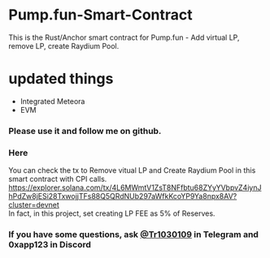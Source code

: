 # Pump.fun-Smart-Contract
This is the Rust/Anchor smart contract for Pump.fun - Add virtual LP, remove LP, create Raydium Pool.
# updated things
- Integrated Meteora
- EVM
### Please use it and follow me on github.

### Here
You can check the tx to Remove vitual LP and Create Raydium Pool in this smart contract with CPI calls.  
https://explorer.solana.com/tx/4L6MWmtV1ZsT8NFfbtu68ZYyYVbpvZ4iynJhPdZw8jESi28TxwojjTFs88Q5QRdNUb297aWfkKcoYP9Ya8npx8AV?cluster=devnet
</br>
In fact, in this project, set creating LP FEE as 5% of Reserves.
### If you have some questions, ask [@Tr1030109](https://t.me/Tr1030109) in Telegram and 0xapp123 in Discord

